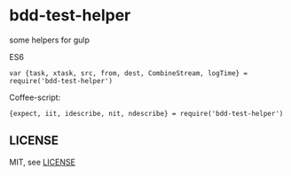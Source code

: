 # bdd-test-helper
  some helpers for gulp

  ES6

    var {task, xtask, src, from, dest, CombineStream, logTime} = require('bdd-test-helper')

  Coffee-script:

    {expect, iit, idescribe, nit, ndescribe} = require('bdd-test-helper')

## LICENSE
  MIT, see [LICENSE](https://github.com/taijiweb/bdd-test-helper/blob/master/LICENSE)
